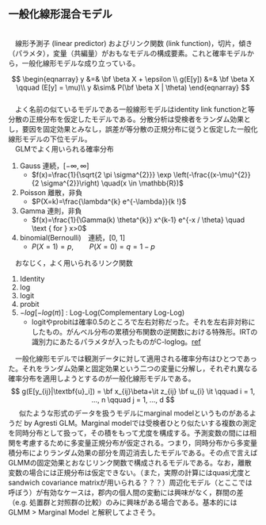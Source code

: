 ## 一般化線形混合モデル  
  $~$  
　線形予測子 (linear predictor) およびリンク関数 (link function)，切片，傾き（パラメタ），変量（共編量）がおもなモデルの構成要素。これと確率モデルから，一般化線形モデルな成り立っている。  

$$
\begin{eqnarray}
  y &=& \bf \beta X + \epsilon \\
  g(E[y]) &=& \bf \beta X \qquad (E[y] = \mu)\\
  y &\sim& P(\bf \beta X | \theta)
\end{eqnarray}
$$
$~$  
　よく名前の似ているモデルである一般線形モデルはidentity link functionと等分散の正規分布を仮定したモデルである。分散分析は受検者をランダム効果とし，要因を固定効果とみなし，誤差が等分散の正規分布に従うと仮定した一般化線形モデルの下位モデル。  
　GLMでよく用いられる確率分布
1. Gauss 連続，$[-\infty , \infty]$
    - $f(x)=\frac{1}{\sqrt{2 \pi \sigma^{2}}} \exp \left(-\frac{(x-\mu)^{2}}{2 \sigma^{2}}\right) \quad(x \in \mathbb{R})$
2. Poisson 離散，非負
    - $P(X=k)=\frac{\lambda^{k} e^{-\lambda}}{k !}$
3. Gamma  連則，非負
    - $f(x)=\frac{1}{\Gamma(k) \theta^{k}} x^{k-1} e^{-x / \theta} \quad \text { for } x>0$
4. binomial(Bernoulli)　連続，[0, 1]
    - $P(X=1)=p, \qquad P(X=0)=q=1-p$

　おなじく，よく用いられるリンク関数

1. Identity
1. log
2. logit
3. probit
4. $-log[-log(\pi)]$ : Log-Log(Complementary Log-Log)
    - logitやprobitは確率0.5のところで左右対称だった。それを左右非対称にしたもの。がんベル分布の累積分布関数の逆関数における特殊形。IRTの識別力にあたるパラメタが入ったものがC-loglog。[ref](http://www.stat.ualberta.ca/~kcarrier/STAT562/comp_log_log)

　一般化線形モデルでは観測データに対して適用される確率分布はひとつであった。それをランダム効果と固定効果という二つの変量に分解し，それぞれ異なる確率分布を適用しようとするのが一般化線形モデルである。  
$$
g(E[y_{ij}|\textbf{u}_i]) = \bf x_{ij}\beta+\it z_{ij} \bf u_{i} \it \qquad i =  1, ..., n \qquad j = 1, ..., d
$$
$~$
　似たような形式のデータを扱うモデルにmarginal modelというものがあるようだ by Agresti GLM。Marginal modelでは受検者ひとり似たいする複数の測定を同時分布として扱って，その積をもって尤度を構成する。予測変数の間には相関を考慮するために多変量正規分布が仮定される。つまり，同時分布から多変量積分布によりランダム効果の部分を周辺消去したモデルである。その点で言えばGLMMの固定効果とおなじリンク関数で構成されるモデルである。なお，離散変数の場合には正規分布は仮定できない。（また，実際の計算にはquasi尤度とsandwich covariance matrixが用いられる？？？）周辺化モデル（とここでは呼ぼう）が有効なケースは，郡内の個人間の変動には興味がなく，群間の差（e.g. 処置群と対照群の比較）のみに興味がある場合である。基本的には GLMM > Marginal Model と解釈してよさそう。
